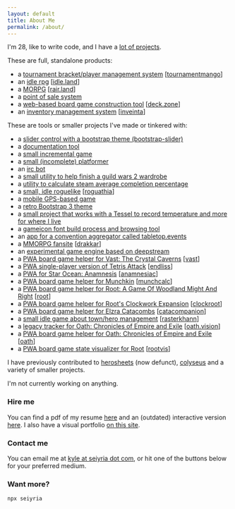 ```yaml
---
layout: default
title: About Me
permalink: /about/
---
```


I'm 28, like to write code, and I have a [lot of projects](https://github.com/seiyria).

These are full, standalone products:

- a [tournament bracket/player management system](http://seiyria.com/tournamentmango) [[tournamentmango](https://tournamentmango.seiyria.com)]
- an [idle rpg](https://github.com/IdleLands) [[idle.land](http://idle.land)]
- a [MORPG](https://github.com/LandOfTheRair/landoftherair) [[rair.land](http://rair.land)]
- a [point of sale system](https://github.com/seiyria/posys)
- a [web-based board game construction tool](https://github.com/seiyria/deck.zone) [[deck.zone](http://deck.zone)]
- an [inventory management system](https://github.com/seiyria/inveinta) [[inveinta](https://inveinta.netlify.com)]

These are tools or smaller projects I've made or tinkered with:

- a [slider control with a bootstrap theme (bootstrap-slider)](https://github.com/seiyria/bootstrap-slider)
- a [documentation tool](https://github.com/kellyirc/doks)
- a [small incremental game](https://github.com/seiyria/c)
- a [small (incomplete) platformer](http://github.com/seiyria/defiled-dreams/)
- an [irc bot](https://github.com/kellyirc/kurea)
- a [small utility to help finish a guild wars 2 wardrobe](https://github.com/seiyria/gw2skins)
- a [utility to calculate steam average completion percentage](http://seiyria.com/steam-avg-pct/)
- a [small, idle roguelike](https://github.com/seiyria/Roguathia) [[roguathia](http://seiyria.com/Roguathia)]
- a [mobile GPS-based game](https://github.com/reactive-retro)
- a [retro Bootstrap 3 theme](http://seiyria.com/dos-strap/)
- a [small project that works with a Tessel to record temperature and more for where I live](https://github.com/seiyria/my-house-cli)
- a [gameicon font build process and browsing tool](https://github.com/seiyria/gameicons-font)
- an [app for a convention aggregator called tabletop.events](https://github.com/seiyria/events.tabletop.app)
- a [MMORPG fansite](https://github.com/seiyria/drakkar) [[drakkar](http://seiyria.com/drakkar)]
- an [experimental game engine based on deepstream](https://github.com/RiverCut/rivercut)
- a [PWA board game helper for Vast: The Crystal Caverns](https://github.com/Vagabottos/vast) [[vast](https://vast.seiyria.com)]
- a [PWA single-player version of Tetris Attack](https://github.com/seiyria/endliss) [[endliss](https://endliss.seiyria.com)]
- a [PWA for Star Ocean: Anamnesis](https://github.com/seiyria/anamnesiac) [[anamnesiac](https://anamnesiac.seiyria.com)]
- a [PWA board game helper for Munchkin](https://github.com/seiyria/munchcalc) [[munchcalc](https://munchcalc.seiyria.com)]
- a [PWA board game helper for Root: A Game Of Woodland Might And Right](https://github.com/Vagabottos/root) [[root](https://root.seiyria.com)]
- a [PWA board game helper for Root's Clockwork Expansion](https://github.com/Vagabottos/clockroot) [[clockroot](https://clockroot.seiyria.com)]
- a [PWA board game helper for Elzra Catacombs](https://github.com/Vagabottos/catacompanion) [[catacompanion](https://catacombs.seiyria.com)]
- a [small idle game about town/hero management](https://github.com/Rasterkhann/Rasterkhann) [[rasterkhann](https://rasterkhann.com)]
- a [legacy tracker for Oath: Chronicles of Empire and Exile](https://github.com/Vagabottos/Oath.Vision) [[oath.vision](https://oath.vision)]
- a [PWA board game helper for Oath: Chronicles of Empire and Exile](https://github.com/Vagabottos/oath) [[oath](https://oath.seiyria.com)]
- a [PWA board game state visualizer for Root](https://github.com/Vagabottos/Rootvis) [[rootvis](https://rootvis.seiyria.com)]

I have previously contributed to [herosheets](http://www.herosheets.com/) (now defunct), [colyseus](https://colyseus.io) and a variety of smaller projects.

I'm not currently working on anything.

### Hire me

You can find a pdf of my resume [here](http://seiyria.com/resume.pdf) and an (outdated) interactive version [here](http://seiyria.com/interactive-resume). I also have a visual portfolio [on this site](https://seiyria.com/portfolio/).

### Contact me

You can email me at [kyle at seiyria dot com](mailto:kyle+hire@seiyria.com), or hit one of the buttons below for your preferred medium.

### Want more?

`npx seiyria`
